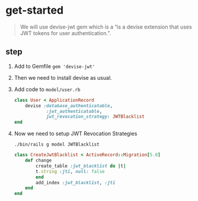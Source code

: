 # get-started
> We will use devise-jwt gem which is a “is a devise extension that uses JWT tokens for user authentication.”. 

## step
1. Add to Gemfile `gem 'devise-jwt'`
2. Then we need to install devise as usual. 
3. Add code to `model/user.rb`
    ```rb
    class User < ApplicationRecord
        devise :database_authenticatable,
                :jwt_authenticatable,
                jwt_revocation_strategy: JWTBlacklist
    end
    ```
4. Now we need to setup JWT Revocation Strategies
    ```shell
    ./bin/rails g model JWTBlacklist
    ```

    ```rb
    class CreateJwtBlacklist < ActiveRecord::Migration[5.0]
        def change
            create_table :jwt_blacklist do |t|
            t.string :jti, null: false
            end
            add_index :jwt_blacklist, :jti
        end
    end
    ```